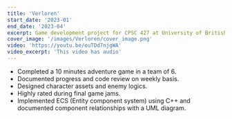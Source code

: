 ```yaml
---
title: 'Verloren'
start_date: '2023-01'
end_date: '2023-04'
excerpt: Game development project for CPSC 427 at University of British Columbia
cover_image: '/images/Verloren/cover_image.png'
video: 'https://youtu.be/ouTDd7njgWA'
video_excerpt: 'This video has audio'
---
```


- Completed a 10 minutes adventure game in a team of 6.
- Documented progress and code review on weekly basis.
- Designed character assets and enemy logics.
- Highly rated during final game jams.
- Implemented ECS (Entity component system) using C++ and documented component relationships with a UML diagram.

